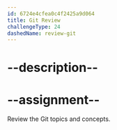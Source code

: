 ```yaml
---
id: 6724e4cfea0c4f2425a9d064
title: Git Review
challengeType: 24
dashedName: review-git
---
```


# --description--



# --assignment--

Review the Git topics and concepts.
